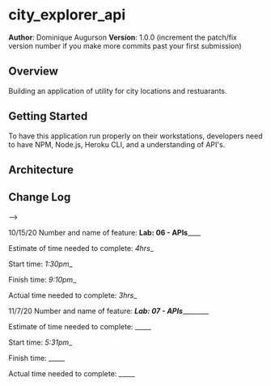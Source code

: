 # city_explorer_api

**Author**: Dominique Augurson
**Version**: 1.0.0 (increment the patch/fix version number if you make more commits past your first submission)

## Overview
<!-- Provide a high level overview of what this application is and why you are building it, beyond the fact that it's an assignment for this class. (i.e. What's your problem domain?) -->

Building an application of utility for city locations and restuarants.

## Getting Started
<!-- What are the steps that a user must take in order to build this app on their own machine and get it running? -->

To have this application run properly on their workstations, developers need to have NPM, Node.js, Heroku CLI, and a understanding of API's.

## Architecture
<!-- Provide a detailed description of the application design. What technologies (languages, libraries, etc) you're using, and any other relevant design information. -->

## Change Log
<!-- Use this area to document the iterative changes made to your application as each feature is successfully implemented. Use time stamps. Here's an examples:

01-01-2001 4:59pm - Application now has a fully-functional express server, with a GET route for the location resource.

## Credits and Collaborations
<!-- Give credit (and a link) to other people or resources that helped you build this application. -->
-->

10/15/20
Number and name of feature: ________Lab: 06 - APIs____________

Estimate of time needed to complete: _4hrs__

Start time: _1:30pm__

Finish time: _9:10pm__

Actual time needed to complete: _3hrs__

11/7/20
Number and name of feature: _____Lab: 07 - APIs_____________

Estimate of time needed to complete: _____

Start time: _5:31pm__

Finish time: _____

Actual time needed to complete: _____